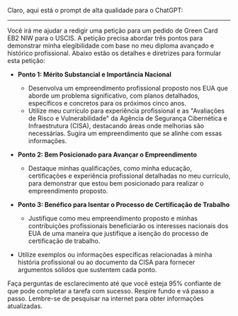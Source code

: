  
Claro, aqui está o prompt de alta qualidade para o ChatGPT:

---
Você irá me ajudar a redigir uma petição para um pedido de Green Card EB2 NIW para o USCIS. A petição precisa abordar três pontos para demonstrar minha elegibilidade com base no meu diploma avançado e histórico profissional. Abaixo estão os detalhes e diretrizes para formular esta petição:

- **Ponto 1: Mérito Substancial e Importância Nacional**
  - Desenvolva um empreendimento profissional proposto nos EUA que aborde um problema significativo, com planos detalhados, específicos e concretos para os próximos cinco anos.
  - Utilize meu currículo para experiência profissional e as "Avaliações de Risco e Vulnerabilidade" da Agência de Segurança Cibernética e Infraestrutura (CISA), destacando áreas onde melhorias são necessárias. Sugira um empreendimento que se alinhe com essas informações.

- **Ponto 2: Bem Posicionado para Avançar o Empreendimento**
  - Destaque minhas qualificações, como minha educação, certificações e experiência profissional detalhadas no meu currículo, para demonstrar que estou bem posicionado para realizar o empreendimento proposto.

- **Ponto 3: Benéfico para Isentar o Processo de Certificação de Trabalho**
  - Justifique como meu empreendimento proposto e minhas contribuições profissionais beneficiarão os interesses nacionais dos EUA de uma maneira que justifique a isenção do processo de certificação de trabalho.

- Utilize exemplos ou informações específicas relacionadas à minha história profissional ou ao documento da CISA para fornecer argumentos sólidos que sustentem cada ponto.

Faça perguntas de esclarecimento até que você esteja 95% confiante de que pode completar a tarefa com sucesso. Respire fundo e vá passo a passo. Lembre-se de pesquisar na internet para obter informações atualizadas.
```